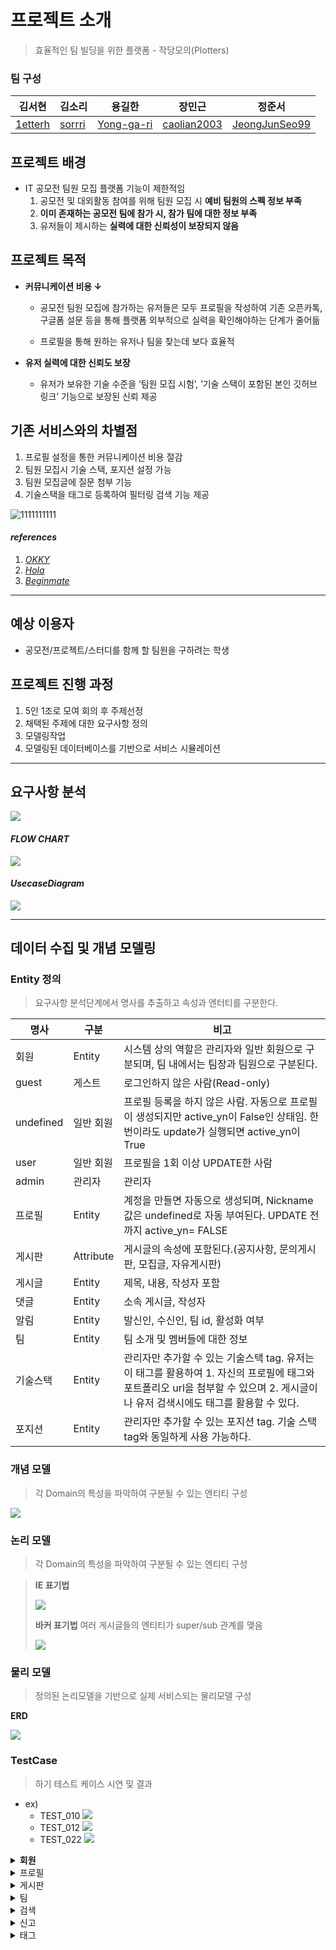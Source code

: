 
# 프로젝트 소개
> 효율적인 팀 빌딩을 위한 플랫폼 - 작당모의(Plotters)



### 팀 구성

| 김서현                                   | 김소리    | 용길한        | 장민근         | 정준서           |
| ------------------------------------- | ------ | ---------- | ----------- | ------------- |
| [1etterh](https://github.com/1etterh) | [sorrri](https://github.com/sorrri) | [Yong-ga-ri](https://github.com/Yong-ga-ri) | [caolian2003](https://github.com/caolian2003) | [JeongJunSeo99](https://github.com/JeongJunSeo99) |

## 프로젝트 배경
- IT  공모전 팀원 모집 플랫폼 기능이 제한적임
    1. 공모전 및 대외활동 참여를 위해 팀원 모집 시 **예비 팀원의 스펙 정보 부족**
    2. **이미 존재하는 공모전 팀에 참가 시, 참가 팀에 대한 정보 부족**
    3. 유저들이 제시하는 **실력에 대한 신뢰성이 보장되지 않음**

## 프로젝트 목적
- **커뮤니케이션 비용 ↓**
    -   공모전 팀원 모집에 참가하는 유저들은 모두 프로필을 작성하여 기존 오픈카톡, 구글폼 설문 등을 통해 플랫폼 외부적으로 실력을 확인해야하는 단계가 줄어듦

    - 프로필을 통해 원하는 유저나 팀을 찾는데 보다 효율적
- **유저 실력에 대한 신뢰도 보장**

    - 유저가 보유한 기술 수준을 ‘팀원 모집 시험’, ‘기술 스택이 포함된 본인 깃허브 링크’ 기능으로  보장된 신뢰 제공

## 기존 서비스와의 차별점
1. 프로필 설정을 통한 커뮤니케이션 비용 절감
2. 팀원 모집시 기술 스택, 포지션 설정 가능
3. 팀원 모집글에 질문 첨부 기능
4. 기술스택을 태그로 등록하여 필터링 검색 기능 제공

![1111111111](https://github.com/1willcommit/jdme/assets/82440364/b87ce0f4-dcf8-414a-8a4e-3adeb13056e1)

#### _references_
1. [_OKKY_](https://okky.kr/)
2. [_Hola_](https://holaworld.io/)
3. [_Beginmate_](https://beginmate.com/)
---

## 예상 이용자
- 공모전/프로젝트/스터디를 함께 할 팀원을 구하려는 학생

## 프로젝트 진행 과정
1. 5인 1조로 모여 회의 후 주제선정
2. 채택된 주제에 대한 요구사항 정의
3. 모델링작업
4. 모델링된 데이터베이스를 기반으로 서비스 시뮬레이션

---


## 요구사항 분석
![](assets/요구사항분석.png)

#### _FLOW CHART_
![](assets/flowchart.png)

#### _UsecaseDiagram_
![](assets/usecaseDiagram.png)

--- 

## 데이터 수집 및 개념 모델링

### Entity 정의
> 요구사항 분석단계에서 명사를 추출하고 속성과 엔터티를 구분한다.


| 명사        | 구분        | 비고                                                                                                          |
| --------- | --------- | ----------------------------------------------------------------------------------------------------------- |
| 회원        | Entity    | 시스템 상의 역할은 관리자와 일반 회원으로 구분되며, 팀 내에서는 팀장과 팀원으로 구분된다.                                                         |
| guest     | 게스트       | 로그인하지 않은 사람(Read-only)                                                                                      |
| undefined | 일반 회원     | 프로필 등록을 하지 않은 사람. 자동으로 프로필이 생성되지만 active_yn이 False인 상태임. 한번이라도 update가 실행되면 active_yn이 True                 |
| user      | 일반 회원     | 프로필을 1회 이상 UPDATE한 사람                                                                                       |
| admin     | 관리자       | 관리자                                                                                                         |
| 프로필       | Entity    | 계정을 만들면 자동으로 생성되며, Nickname값은 undefined로 자동 부여된다. UPDATE 전까지 active_yn= FALSE                               |
| 게시판       | Attribute | 게시글의 속성에 포함된다.(공지사항, 문의게시판, 모집글, 자유게시판)                                                                     |
| 게시글       | Entity    | 제목, 내용, 작성자 포함                                                                                              |
| 댓글        | Entity    | 소속 게시글, 작성자                                                                                                 |
| 알림        | Entity    | 발신인, 수신인, 팀 id, 활성화 여부                                                                                      |
| 팀         | Entity    | 팀 소개 및 멤버들에 대한 정보                                                                                           |
| 기술스택      | Entity    | 관리자만 추가할 수 있는 기술스택 tag. 유저는 이 태그를 활용하여 1. 자신의 프로필에 태그와 포트폴리오 url을 첨부할 수 있으며 2. 게시글이나 유저 검색시에도 태그를 활용할 수 있다. |
| 포지션       | Entity    | 관리자만 추가할 수 있는 포지션 tag. 기술 스택tag와 동일하게 사용 가능하다.                                                              |

### 개념 모델

> 각 Domain의 특성을 파악하여 구분될 수 있는 엔티티 구성

![](assets/개념모델링.png)

### 논리 모델

> 각 Domain의 특성을 파악하여 구분될 수 있는 엔티티 구성

> **IE 표기법**
>
> ![](assets/ie%20표기.png)
>
> **바커 표기법**
> 여러 게시글들의 엔티티가 super/sub 관계를 맺음
>
> ![](assets/바커표기법.png)
>

### 물리 모델
> 정의된 논리모델을 기반으로 실제 서비스되는 물리모델 구성 

**ERD**

![](assets/물리모델.png)



### TestCase
> 하기 테스트 케이스 시연 및 결과

- ex)
    - TEST_010
        ![](assets/게시글%20작성.gif)
    - TEST_012
        ![](assets/시험문제.gif)
    - TEST_022
        ![](assets/팀생성.gif)

<details>
<summary>
<strong>회원</strong>
</summary>

<details>
<summary>계정 생성</summary>
 - 실행 내용

    1. member table에 회원 정보 INSERT
    2. 프로필 INSERT
    3. member table에 회원 정보 INSERT

- 쿼리문

    ```sql
    DELIMITER //
    
    CREATE OR REPLACE TRIGGER after_create_member
     AFTER INSERT ON tbl_member
     FOR EACH ROW
    BEGIN
     INSERT INTO tbl_profile (profile_member_id, introduction, profile_image, nickname, soft_skill, created_at, updated_at, active_yn)
     VALUES (NEW.member_id, NULL, NULL, NULL, NULL, NOW(), NOW(), FALSE);
     INSERT INTO tbl_member_auth (member_id, auth_id)
     VALUES (NEW.member_id, 4);
    END //
    
    DELIMITER ;
    
    -- 완료 테스트
    INSERT INTO tbl_member (member_id, password, email, created_at, updated_at, active_yn) VALUES
    (NULL, 'test_password', 'test@email.com', NOW(), NOW(), FALSE);
    
    SELECT * FROM tbl_member;
    SELECT * FROM tbl_profile;
    SELECT * FROM tbl_member_auth
     WHERE member_id = 16;
    ```

- P/F

  **PASS**
</details>
<details>
<summary>로그인</summary>
 - 실행 내용

    member table에 저장된 정보를 SELECT해서 사용자 입력과 비교

- 쿼리문

    ```sql
    SELECT * FROM tbl_member
     WHERE email = '1etterh.dev@gmail.com'
     AND PASSWORD = 'qswedlmer!ml3$5'
     AND active_yn = TRUE;
    ```

- P/F

  **PASS**

</details>
<details>
<summary>비밀번호 변경</summary>

- 실행 내용

      1. 이메일을 통해 회원 SELECT
      2. 입력된 이메일과 비밀번호을 통해 member table에서 비밀번호 UPDATE


- 쿼리문

    ```sql
    SELECT * FROM tbl_member WHERE email = 'rlfgks97@gmail.com';
    
    UPDATE tbl_member
    SET password = 'new_password'
     WHERE email = 'rlfgks97@gmail.com';
     
    SELECT * FROM tbl_member WHERE email = 'rlfgks97@gmail.com';
    ```

- P/F

  **PASS**

</details>
<details>
<summary>회원탈퇴</summary>
 - 실행 내용

     1. 기능을 요청한 memebr의 active_yn을 false로 UPDATE
     2. 프로필 active_yn을 n으로 UPDATE     
     3-1.  팀장이라면 team 테이블과 team_member 전체 비활성화    
     3-2. 팀원이라면 team_member 테이블에서 해당 유저를 비활성화     
     4. 해당 회원이 작성한 전체 게시글 비활성화     
     5. 댓글 비활성화

- 쿼리문

    ```sql
    DELIMITER //
    
    CREATE OR REPLACE TRIGGER after_delete_account
     AFTER UPDATE ON tbl_member
     FOR EACH ROW
    BEGIN
     -- 활성화된 유저라면
     IF (NEW.active_yn <> OLD.active_yn) AND (NEW.active_yn = FALSE) THEN
     -- 프로필 비활성화
     UPDATE tbl_profile
     SET active_yn = FALSE, updated_at = NOW()
     WHERE profile_member_id = NEW.member_id;
     END IF;
     END //
    
     DELIMITER ;
    
     -- 게시글((모집공고) 커뮤니티, 문의게시판) 비활성화
     SELECT * FROM tbl_post WHERE member_id = 3;
     UPDATE tbl_post
     SET active_yn = FALSE, updated_at = NOW()
     WHERE member_id = 3;
     SELECT * FROM tbl_post WHERE member_id = 3;
    
     -- 댓글 삭제
     SELECT * FROM tbl_comment WHERE member_id = 4;
     UPDATE tbl_comment
     SET active_yn = FALSE, updated_at = NOW()
     WHERE member_id = 4;
     SELECT * FROM tbl_comment WHERE member_id = 4;
    
     -- team_member 비활성화
     SELECT * FROM tbl_team_member WHERE member_id = 3;
     UPDATE tbl_team_member
     SET active_yn = FALSE, updated_at = NOW()
     WHERE member_id = 3; -- sample
     SELECT * FROM tbl_team_member WHERE member_id = 3;
      ```

- P/F

  **PASS**
</details>
</details>

<details>
<summary>프로필</summary>

<details>
<summary>프로필 등록</summary>
 - 실행 내용   

     1. 회원 id로 profile 테이블에 정보 UPDATE
     2. user로 권한 변경

- 쿼리문

    ```sql
    DELIMITER //
    
    CREATE OR REPLACE TRIGGER after_enroll_profile
     AFTER UPDATE ON tbl_profile
     FOR EACH ROW
    BEGIN
     IF NEW.active_yn = 1 AND OLD.active_yn = 0 THEN
     UPDATE tbl_member_auth
     SET auth_id = 3 
     WHERE member_id = NEW.profile_member_id;
     END IF;
    END //
    
    DELIMITER ;
    
    -- test
    SELECT * FROM tbl_profile;
    
    UPDATE tbl_profile
     SET introduction = 'new introd',
    profile_image = 'new image',
    nickname = 'nickname',
   soft_skill = 'new skilllll',
   updated_at = NOW(),
   active_yn = TRUE
     WHERE profile_member_id = 3;
    
    SELECT
    *
    FROM tbl_member_auth;
    ```

- P/F

  **PASS**

</details>
<details>
<summary>태그 등록</summary>    
 - 실행 내용

     프로필 별 관심스택 테이블에 태그 id와 회원 id 를 사용해서 INSERT(optional)

- 쿼리문

    ```sql
    INSERT INTO tbl_skill (skill_id, url, tag_id, profile_id)
    VALUES
    (NULL, 'www.naver.com', 2, 3),
    (NULL, 'www.naver.com', 3, 3),
    (NULL, 'www.naver.com', 4, 3),
    (NULL, 'www.naver.com', 5, 3);
    
    SELECT * FROM tbl_skill;
    ```

- P/F

  **PASS**

</details>
<details>
<summary>프로필 수정</summary>   
 - 실행 내용

     회원 id로 profile 테이블에 정보 UPDATE

- 쿼리문

    ```sql
    UPDATE tbl_profile
     SET introduction = 'new introduction', 
   profile_image = 'new image', 
   nickname = 'new nickname', 
   soft_skill = 'new soft skills', 
   updated_at = NOW()
    --  WHERE profile_member_id = id
     WHERE profile_member_id = 3;
     
     SELECT * FROM tbl_profile;
    ```

- P/F

  **PASS**

</details>
<details>
<summary>태그 수정</summary>   
 - 실행 내용

     회원 id로 tbl_skill UPDATE or DELETE or CREATE)

- 쿼리문

    ```sql
    DELETE 
    FROM tbl_skill
     WHERE profile_id = 3
   AND tag_id = 5;
    
    -- cascade error -> url만 수정가능
    UPDATE tbl_skill
     SET URL = 'new url'
     WHERE profile_id = 3 AND tag_id = 5;
    ```

- P/F

  **PASS**

</details>
</details>




<details>
<summary>게시판</summary>   

<details>
<summary>자유글 작성</summary>   

- 실행 내용

      post table에 INSERT (게시글 유형은 자유로)


- 쿼리문

    ```sql
    INSERT INTO tbl_post
    (post_id, title, content, post_type, member_id, created_at, updated_at, active_yn)
    VALUES
    (NULL, 'title', 'content', 'community', 3, NOW(), NOW(), TRUE);
     
    SELECT * FROM tbl_post;
    ```

- P/F

  **PASS**
</details>
<details>
<summary>문의글 작성</summary>  
 - 실행 내용

     post table에 INSERT (게시글 유형은 문의로)

- 쿼리문

    ```sql
    INSERT INTO tbl_post
    (post_id, title, content, post_type, member_id, created_at, updated_at, active_yn)
    VALUES
    (NULL, 'title', 'content', 'ask', 3, NOW(), NOW(), TRUE);
     
    SELECT * FROM tbl_post;
    ```

- P/F

  **PASS**


</details>
<details>
<summary>공모전 안내글 작성</summary>  
 - 실행 내용

     1. post table에 INSERT (게시글 유형은 공모전으로)
     2. contest table에 post id와 dead line INSERT(nullable 아니면 전부 넣기)

- 쿼리문

    ```sql
    DELIMITER //
    
    CREATE OR REPLACE TRIGGER after_post_for_contest
     AFTER INSERT ON tbl_post
     FOR EACH ROW
    BEGIN
     IF NEW.post_type = 'contest' THEN
   INSERT INTO tbl_contest (contest_post_id, deadline)
   VALUES(NEW.post_id, NOW());
     END IF;
    END //
    
    DELIMITER ;
     
    SELECT * FROM tbl_post;
    SELECT * FROM tbl_contest;
    
    INSERT INTO tbl_post
    (post_id, title, content, post_type, member_id, created_at, updated_at, active_yn)
    VALUES
    (NULL, 'title', 'coaaaantent', 'contest', 3, NOW(), NOW(), TRUE);
    
    SELECT * FROM tbl_post;
    SELECT * FROM tbl_contest;
    ```

- P/F

  **PASS**

</details>
<details>
<summary>모집글 작성</summary>  
 - 실행 내용

     1. 팀이 있는 경우
     1-1. 게시글 INSERT 
     1-2. 태그가 달려 있는 경우, tag_id가 입력되었고, post_id와 사용해서 post_tag 테이블 INSERT 
     1-3. member_id(회원 테이블)로 team_member table로부터 본인이 팀장인 team_id SELECT 
     1-4. 모집글 테이블 INSERT
     
     2.팀이 없는 경우 
     2-1. 게시글 INSERT  
     2-2. 태그가 달려 있는 경우, tag_id가 입력되었고, post_id와 사용해서 post_tag 테이블 INSERT  
     2-3. Team table INSERT 
     2-4. member_id와 team_id로 team member table INSERT

- 쿼리문

    ```sql
    -- 1. 팀이 만들어져있는 경우에 모집글 작성
    select * from tbl_team;
    select * from tbl_post;
    select * from tbl_post_tag;
    select * from tbl_recruit;
    
    START TRANSACTION;
    
    -- 게시글에 모집 게시글 작성
    INSERT INTO tbl_post (title, content, post_type, member_id, created_at, updated_at, active_yn) VALUES 
    ('개발자들 모여라', '안모이면 개발자 아님', 'recruit', 9, NOW(), NOW(), TRUE);
    
    -- 방금 삽입한 recruit 포스트의 post_id 가져오기
    SET @recruit_post_id =  LAST_INSERT_ID();
    
    -- 모집 게시글 작성 태그
    INSERT INTO tbl_post_tag (post_id, tag_id) VALUES(@recruit_post_id, 1);
    
    -- 모집 게시글에 정보 삽입
    INSERT INTO tbl_recruit (recruit_post_id, team_id) VALUES (@recruit_post_id, 3);
    
    -- ROLLBACK;
    COMMIT;
    
    select * from tbl_team;
    select * from tbl_post;
    select * from tbl_post_tag;
    select * from tbl_recruit;
    
    -- 2. 팀이 없는 경우에 모집글 작성
    
    select * from tbl_post;
    select * from tbl_post_tag;
    select * from tbl_team;
    select * from tbl_team_member;
    select * from tbl_recruit;
    
    START TRANSACTION;
    
    -- tbl_post에 데이터 삽입
    INSERT INTO tbl_post(title, content, post_type, created_at, updated_at, active_yn, member_id)
    VALUES ('모집글 테스트', '으아아아아ㅏ', 'recruit', NOW(), NOW(), TRUE, 1);
    
    -- 방금 삽입한 recruit 포스트의 post_id 가져오기
    SET @recruit_post_id = LAST_INSERT_ID();
    
    -- tbl_post_tag에 태그 삽입
    INSERT INTO tbl_post_tag(post_id, tag_id)
    VALUES
    (@recruit_post_id, 1),
    (@recruit_post_id, 2);
    
    -- tbl_team에 데이터 삽입
    INSERT INTO tbl_team(introduction, created_at, updated_at, active_yn)
    VALUES ('null', NOW(), NOW(), TRUE);
    
    -- 방금 삽입한 팀의 team_id 가져오기
    SET @recruit_team_id = LAST_INSERT_ID();
    
    -- tbl_team_member에 팀 멤버 삽입
    INSERT INTO tbl_team_member(team_role, created_at, updated_at, active_yn, member_id, team_id)
    VALUES(0, NOW(), NOW(), TRUE, 1, @recruit_team_id);
    
    -- tbl_recruit에 모집 정보 삽입
    INSERT INTO tbl_recruit(recruit_post_id, team_id)
    VALUES (@recruit_post_id, @recruit_team_id);
    
    COMMIT;
    
    select * from tbl_post;
    select * from tbl_post_tag;
    select * from tbl_team;
    select * from tbl_team_member;
    select * from tbl_recruit;
    ```

- P/F

  **PASS**
</details>
<details>
<summary>유형 별 리스트 조회</summary>  
 - 실행 내용

     post_tbl에서 유형별 리스트 조회(ex. where type=0)

- 쿼리문

    ```sql
    SELECT 
   title
     , content
     , post_type
    FROM tbl_post
    WHERE post_type = 'recruit';
    ```

- P/F

  **PASS**

</details>
<details>
<summary>모집시험 생성</summary>  
 - 실행 내용

     1. post_id가 입력되고, tbl_question에 INSERT
     2. UPDATE, DELETE(question_id가 추가로 입력됨)

- 쿼리문

    ```sql
    -- 시험 문제 작성
    INSERT INTO tbl_question
    (question, recruit_post_id) 
    VALUES
    ('TRIGGER가 무엇인지 작성해주세요.',2),
    ('DML의 종류를 설명하세요', 2),
    ('RDB와 NoSQL의 차이를 설명하세요',2);
    
    -- 시험 문제 수정
    UPDATE tbl_question
    SET question = 'DELIMITER이무엇인지 작성해주세요.'
    WHERE question_id = 8;
    
    -- 시험 문제 삭제
    DELETE FROM tbl_question
    WHERE question_id = 8;
    ```

- P/F

  **PASS**

</details>
<details>
<summary>시험문제 조회</summary>  
 - 실행 내용

     post_id로 team_question테이블 조회

- 쿼리문

    ```sql
    SELECT 
     question
    FROM tbl_question
    WHERE recruit_post_id = 2;
    ```

- P/F

  **PASS**

</details>
<details>
<summary>팀 지원</summary>  
 - 실행 내용

     member_id, post_id가 입력되고, tbl_question에 INSERT
     답변을 누르면 답변 테이블이랑 요청테이블에 INSERT

- 쿼리문

    ```sql
    INSERT INTO tbl_answer(member_id, question_id, answer, created_at) VALUES
    (6, 1,'서한준입니다.', NOW());
    
    INSERT INTO tbl_request (sender_nickname, receiver_nickname, read_checked, member_id, team_id, created_at, updated_at, active_yn) VALUES
    ('서한준', '추지훈', TRUE, 6, 4, NOW(), NOW(), TRUE);
    ```

- P/F

  **PASS**

</details>
<details>
<summary>공지사항 작성</summary> 
 - 실행 내용

     post table에 CREATE (게시글 유형은 공지로)

- 쿼리문

    ```sql
    -- 공지사항 작성
    INSERT INTO tbl_post (title, content, post_type, member_id, created_at, updated_at, active_yn)
    VALUES 
    ('게시글 작성 유의사항(광고)', '허가없는 광고성 게시글 작성 시 즉시 삭제조치됩니다.', 'notification', 1, NOW(), NOW(), TRUE);
    
    -- 공지사항 수정
    UPDATE tbl_post
    SET title = '광고 유의사항', content = '허가없는 광고성 게시글 작성 시 탈퇴조치'
    WHERE post_id = 16;
    ```

- P/F

  **PASS**
</details>
<details>
<summary>공지사항 삭제</summary> 
 - 실행 내용

     post table 공지사항 DELETE(active_yn을 n으로 설정)

- 쿼리문

    ```sql
    UPDATE tbl_post
    SET active_yn = FALSE,
    updated_at = now()
    WHERE post_id=15;
    ```

- P/F

  **PASS**

</details>
<details>
<summary>게시글 단일 조회</summary> 
 - 실행 내용

     post table에서 post_id로 SELECT

- 쿼리문

    ```sql
    SELECT 
    title
     , content
     , post_type
     , member_id
    FROM tbl_post
    WHERE post_id = 1;
    ```

- P/F

  **PASS**

</details>
<details>
<summary>스크랩</summary> 
 - 실행 내용

     1.  scrap_like_id가 입력된다 
     2. 스크랩&좋아요 table INSERT & DELETE
     (flag 값은 정책 따라가기)

- 쿼리문

    ```sql
    -- TRUE: like , FALSE: scrap
    -- 스크랩
    INSERT INTO tbl_scrap_like 
    (scrap_like_id, member_id, post_id, flag, created_at) 
    VALUES
    (NULL, 9, 3, FALSE, NOW());
    
    -- 스크랩 취소
    DELETE FROM tbl_scrap_like
    WHERE scrap_like_id = 2;
    ```

- P/F

  **PASS**

</details>
<details>
<summary>스크랩 필터링</summary> 
 - 실행 내용

     1. member_id가 입력된다 
     2. 스크랩 & 좋아요 table SELECT
     (member_id 값으로 여러 row가져와짐)

- 쿼리문

    ```sql
    #1. 스크랩 필터링
    SELECT p.post_id, p.title, p.content
    FROM tbl_scrap_like sl
    JOIN tbl_post p ON sl.post_id = p.post_id
    WHERE sl.member_id = 3  -- scrap_like 테이블애 존재하는 id값 입력하여 해당 멤버가 스크랩 한 게시글 조회
   AND sl.flag = 0
   AND p.active_yn = TRUE;

    #2. 좋아요 필터링
    SELECT p.post_id, p.title, p.content
    FROM tbl_scrap_like sl
    JOIN tbl_post p ON sl.post_id = p.post_id
    WHERE sl.member_id = 1  -- scrap_like 테이블애 존재하는 id값 입력하여 해당 멤버가 스크랩 한 게시글 조회
   AND sl.flag = 1
   AND p.active_yn = TRUE;
    ```

- P/F

  **PASS**

</details>
<details>
<summary>좋아요</summary> 
 - 실행 내용

     member_id와 post_id가 입력된다 -> 스크랩& 좋아요 table INSERT & DELETE
     (flag 값은 정책 따라가기)

- 쿼리문

    ```sql
    # 1. 좋아요
    INSERT INTO tbl_scrap_like (scrap_like_id, member_id, post_id, flag, created_at)
    VALUES (NULL, 1, 10, TRUE, NOW());
    
    # 2. 좋아요 취소
    DELETE FROM tbl_scrap_like
    WHERE scrap_like_id = 3 ;
    ```

- P/F

  **PASS**

</details>
<details>
<summary>댓글</summary> 
 - 실행 내용

     1. member_id와 post_id가 입력된다 
     2. 댓글 테이블에 CRUD

- 쿼리문

    ```sql
    INSERT INTO tbl_comment (content, post_id, member_id, created_at, updated_at, active_yn)
    VALUES ('test용 댓글입니다.', 10, 1, NOW(), NOW(), TRUE);
    
    UPDATE tbl_comment
    SET content = '수정된 test용 댓글입니다.',
    updated_at = NOW()
    WHERE comment_id = 10
    AND member_id =  1; 
    
    UPDATE tbl_comment
    SET active_yn = FALSE,
    updated_at = NOW()
    WHERE comment_id = 10
    AND member_id =  1; 
    ```

- P/F

  **PASS**

</details>
</details>



<details>
<summary>팀</summary> 
<details>
<summary>팀 생성</summary> 
 - 실행 내용

     team table에 팀 정보 INSERT, team_member테이블 팀장으로 추가

- 쿼리문

    ```sql
    #trigger 형태로 tbl_team에 insert 시, tbl_team_member 테이블에 data insert 불가능
    
    SELECT * FROM tbl_team;
    SELECT * FROM tbl_team_member;
    
    # transaction 부터 commit까지 선택후 ctrl + alt + F9
    START TRANSACTION;
    
    -- 1. 새로운 팀 추가
    INSERT INTO tbl_team (introduction, created_at, updated_at, active_yn)
    VALUES ('test용 팀 소개 텍스트입니다.', NOW(), NOW(), TRUE);
    
    -- 2. 가장 최근에 추가된 팀의 team_id를 변수에 저장
    SET @team_id = LAST_INSERT_ID();
    
    -- 3. tbl_team_member에 데이터 삽입
    INSERT INTO tbl_team_member (member_id, team_id, team_role, created_at, updated_at, active_yn)
    VALUES (5, @team_id, 0, NOW(), NOW(), TRUE);
    
    COMMIT;
    
    SELECT * FROM tbl_team;
    SELECT * FROM tbl_team_member;
    ```

- P/F

  **PASS**

</details>
<details>
<summary>팀원 목록 조회</summary> 
 - 실행 내용

     team_tbl의 team_id로 team_member_tbl 조인으로 조회(SELECT로 JOIN)

- 쿼리문

    ```sql
    SELECT tm.* 
    from tbl_team_member tm
    JOIN tbl_team t ON t.team_id = tm.team_id
     WHERE t.team_id = 1; -- tbl_team_member에 있는 member_id 수정하여 조회 가능
    ```

- P/F

  **PASS**

</details>
<details>
<summary>팀 관리</summary> 
 - 실행 내용

     1. team_id가 입력된다 
     2. team 테이블 update

- 쿼리문

    ```sql
    UPDATE tbl_team
    SET introduction = '팀 소개 페이지 수정 test 입니다',
    updated_at = NOW()
     WHERE team_id = 1;
    ```

- P/F

  **PASS**

</details>
<details>
<summary>유저 관리</summary> 
 - 실행 내용

     1. team_id와 member_id가 입력된다 
     2.  team_member 테이블에서 UPDATE, team_member 비활성화(추방)

- 쿼리문

    ```sql
    UPDATE tbl_team_member 
    SET team_role = 0
   , updated_at = NOW()
     WHERE member_id = 1 AND team_id = 1; -- 수정할 멤버의 id값 입력
    
    UPDATE tbl_team_member 
    SET active_yn = FALSE
  , updated_at = NOW()
    WHERE member_id = 1 AND team_id = 1; -- 수정할 멤버의 id값 입력
    ```

- P/F

  **PASS**

</details>
<details>
<summary>참여 권유</summary> 
 - 실행 내용

     member_id, nickname를 받아 request table에 수신자 정보 INSERT
     프로필 목록 리스트가 이미 조회된 상태.

- 쿼리문

    ```sql
    INSERT INTO tbl_request (sender_nickname, receiver_nickname, read_checked, member_id, team_id, created_at, updated_at, active_yn)
    VALUES ('장민근', '정준서', FALSE, 4, 5, NOW(), NOW(), FALSE);
    ```

- P/F

  **PASS**

</details>
<details>
<summary>요청 반려</summary> 
 - 실행 내용

     request table pk로 DELETE

- 쿼리문

    ```sql
    DELETE FROM tbl_request
    WHERE request_id = 1;
    ```

- P/F

  **PASS**

</details>
<details>
<summary>요청 승낙</summary> 
 - 실행 내용

     1. member_id와 team_id가 입력 
     2. team_member table INSERT
     3. request_table DELETE

- 쿼리문

    ```sql
    DELIMITER //
    
    CREATE OR REPLACE TRIGGER after_insert_team_member
    AFTER INSERT ON tbl_team_member
    FOR EACH ROW
    BEGIN
    -- tbl_request에 NEW.member_id와 NEW.team_id가 있는지 확인
    IF EXISTS (SELECT 1 FROM tbl_request WHERE member_id = NEW.member_id 
    AND team_id = NEW.team_id) THEN
     -- 조건이 만족되면 tbl_request에서 해당 레코드 삭제
     DELETE FROM tbl_request 
     WHERE member_id = NEW.member_id AND team_id = NEW.team_id;
    END IF;
    END//
    
    DELIMITER ;
    
    SELECT * FROM tbl_team_member;
    SELECT * FROM tbl_request;
    
    INSERT INTO tbl_team_member(member_id, team_role, created_at, updated_at, active_yn, team_id)
    VALUES (1, 1, NOW(), NOW(), TRUE, 5);
    
    SELECT * FROM tbl_team_member;
    SELECT * FROM tbl_request;
    ```

- P/F

  **PASS**

</details>
</details>




<details>
<summary>검색</summary> 

<details>
<summary>태그 필터링 검색</summary> 
 - 실행 내용

     사용자가 태그를 이용하여 필터링 검색 => 태그_이름
     active_yn y로 필터링
- 쿼리문

    ```sql
    SELECT a.profile_member_id, a.introduction, a.profile_image, a.nickname, a.soft_skill, a.created_at, a.updated_at 
     FROM tbl_profile a
     JOIN tbl_skill b ON a.profile_member_id = b.profile_id
     WHERE b.tag_id IN (SELECT c.tag_id FROM 
     tbl_tag c
     WHERE c.tag_name = 'spring boot' OR c.tag_name= 'mariaDB')
    and
    a.active_yn = '1'
     GROUP BY a.profile_member_id;
    ```

- P/F

  **PASS**

</details>
<details>
<summary>닉네임 검색</summary> 
 - 실행 내용

     사용자 닉네임(nickname)을 검색(SELECT & like 활용)
     active_yn y로 필터링
- 쿼리문

    ```sql
    SELECT profile_member_id, introduction, profile_image, nickname, soft_skill, created_at, updated_at  
     FROM tbl_profile 
     WHERE nickname LIKE '%정준서%';
    ```

- P/F

  **PASS**

</details>
<details>
<summary>프로필 상세 조회</summary> 
 - 실행 내용

     사용자 프로필 id로 조회

- 쿼리문

    ```sql
    SELECT a.profile_member_id, a.introduction, a.profile_image, a.nickname, a.soft_skill, a.created_at, a.updated_at, b.url, c.tag_name
     FROM tbl_profile a
     JOIN tbl_skill b ON a.profile_member_id = b.profile_id
     JOIN tbl_tag c ON b.tag_id = c.tag_id
     WHERE a.profile_member_id = 1;
    ```

- P/F

  **PASS**
</details>
<details>
<summary>태그 필터링 검색</summary> 
 - 실행 내용

     1. 사용자가 태그를 이용하여 필터링 검색 
     2. post의 active_yn = True인 값만 필터

- 쿼리문

    ```sql
    SELECT a.post_id, a.title, a.content, a.post_type, a.member_id, a.created_at, a.updated_at  
     FROM tbl_post a
     JOIN tbl_post_tag b ON a.post_id = b.post_id
     WHERE b.tag_id IN (SELECT c.tag_id FROM 
     tbl_tag c
     WHERE c.tag_name = 'spring boot' OR c.tag_name= 'mariaDB')
    and
    a.active_yn = '1'
     GROUP BY a.post_id; 
    ```

- P/F

  **PASS**

</details>
<details>
<summary>키워드 검색</summary> 
 - 실행 내용

     키워드가 입력된다 -> title이나 content에 키워드가 포함된 게시글 SELECT(like 활용)

- 쿼리문

    ```sql
    SELECT a.post_id, a.title, a.content, a.post_type, a.member_id, a.created_at, a.updated_at  
     FROM tbl_post a
     WHERE a.title LIKE '%사람%' OR a.content LIKE '%사람%'; 
    ```

- P/F

  **PASS**

</details>
<details>
<summary>정렬</summary> 
 - 실행 내용

     1. 정렬 정보가 제공(날짜순 or 이름순 등)
     2. 게시글 SELECT 시 order_by
- 쿼리문

    ```sql
    SELECT a.post_id, a.title, a.content, a.post_type, a.member_id, a.created_at, a.updated_at  
     FROM tbl_post a
     ORDER BY a.created_at DESC;
    ```

- P/F

  **PASS**

</details>
</details>




<details>
<summary>신고</summary> 

<details>
<summary>게시글 신고</summary> 
 - 실행 내용

     post_report table에 게시글 정보 INSERT
- 쿼리문

    ```sql
    INSERT INTO tbl_post_report (report_type, reporter_id, post_id, created_at)
    VALUES ('test_query', 2, 7, NOW());
    ```

- P/F

  **PASS**

</details>
<details>
<summary>유저 신고</summary>
 - 실행 내용

     member_id(신고자)로, profile_id(피신고자)를 profile_tbl에서 member_id를 가져와서 member_report table에 회원 정보 INSERT

- 쿼리문

    ```sql
    INSERT INTO tbl_member_report (report_type, reported_id, reporter_id, created_at)
    VALUES ('test_query', 2, 4, NOW());
    ```

- P/F

  **PASS**

</details>
<details>
<summary>게시글 삭제</summary>
 - 실행 내용

     1. post_report table INSERT 시, trigger 생성되어 있어야 함
     2. post_report table에 동일 post_id 5회 이상이면 post_id로 post active_yn UPDATE

- 쿼리문

    ```sql
    DELIMITER //
    
    CREATE OR REPLACE TRIGGER trg_update_post_status
    AFTER INSERT ON tbl_post_report
    FOR EACH ROW
    BEGIN
   -- 동일 post_id의 report 횟수 카운트
   DECLARE report_count INT;
 
   SELECT COUNT(*)
   INTO report_count
   FROM tbl_post_report
   WHERE post_id = NEW.post_id;
 
   -- report 횟수가 5회 이상이면 post의 active_yn 업데이트
   IF report_count >= 5 THEN
       UPDATE tbl_post
       SET active_yn = 0
       WHERE post_id = NEW.post_id;
   END IF;
    END//
    
    DELIMITER ;
    
    SELECT * FROM tbl_post_report;
    SELECT * FROM tbl_post;
    
    INSERT INTO tbl_post_report (post_report_id, report_type, reporter_id, post_id, created_at)
    VALUES(NULL, 'trigger', 2, 6, NOW());
    
    select * from tbl_post;
    
    SELECT * FROM tbl_post_report;
    SELECT * FROM tbl_post;
    ```

- P/F

  **PASS**

</details>
<details>
<summary>회원 관리</summary>
 - 실행 내용

     1. member_report table에 INSERT 시, trigger 생성되어 있어야함
     2. member_report 테이블에 동일 memeber_id 5개 이상이면 active_N

- 쿼리문

    ```sql
    DELIMITER // 
    
    CREATE OR REPLACE TRIGGER after_member_report
   AFTER INSERT
   ON tbl_member_report
   FOR EACH ROW
      BEGIN
       if (SELECT COUNT(*)
    FROM tbl_member_report
    WHERE reported_id = NEW.reported_id)
    >= 5
       then 
   UPDATE tbl_member
   SET active_yn = FALSE
   WHERE member_id = NEW.reported_id;
     END if;  
    END//
    
    DELIMITER ;
    
    SHOW TRIGGERS;
    
    INSERT INTO tbl_member_report
    VALUES (NULL,'Spam', NOW(), 8,3);
    
    SELECT * FROM tbl_member WHERE MEMBER_id = 8;
    ```

- P/F

  **PASS**

</details>
</details>




<details>
<summary>태그</summary>

<details>
<summary>태그 생성</summary>

- 실행 내용

      관리자만 태그를 생성할 수 있다.


- 쿼리문

    ```sql
    INSERT INTO `tbl_tag` (`tag_id`, `tag_name`, `tag_type`) VALUES
     (NULL, 'HeidiSQL', 'stack');
    ```

- P/F

  **PASS**

</details>
<details>
<summary>프로필 태그</summary>
 - 실행 내용

     member_id로 tag_profile_tbl 에서 조회 JOIN WHERE

- 쿼리문

    ```sql
    SELECT * FROM tbl_skill
    WHERE profile_id = 2;
    ```

- P/F

  **PASS**

</details>
<details>
<summary>게시물 태그</summary>
 - 실행 내용


- 쿼리문

    ```sql
    SELECT * FROM tbl_post_tag
    WHERE post_id = 2;
    ```

- P/F

  **PASS**

</details>
<details>
<summary>전체 태그</summary>
 - 실행 내용

     tag_tbl에서 전부 조회 JOIN WHERE

- 쿼리문

    ```sql
    SELECT * FROM tbl_tag;
    ```

- P/F

  **PASS**

</details>
<details>
<summary>태그 삭제</summary>
 - 실행 내용

     관리자가 태그를 삭제할 수 있다.(CASCADE)
     
     1. tag 테이블 DELETE
     2. 프로필-tag 테이블 DELETE (cascade)
     3. 게시글-tag 테이블 DELETE (cascade)

- 쿼리문

    ```sql
    DELETE 
    FROM tbl_tag
    WHERE tag_name = 'HeidiSQL';
    ```

- P/F

  **PASS**

</details>
<details>
<summary>게시글 태그</summary>
 - 실행 내용

     게시글 생성 및 수정 시, (다중으로) 태그를 생성, 삭제 할 수 있다. (CREATE, DELETE)
     (member_id, post_id로 post_tag 조회하여 row 삭제)


- 쿼리문

    ```sql
    INSERT INTO tbl_post_tag (post_id, tag_id)
    VALUES(1,4);
    
    ```

- P/F

  **PASS**

</details>
<details>
<summary>프로필 태그 생성</summary>
 - 실행 내용

     사용자가 본인의 프로필 태그를 생성할 수 있다.(CREATE)
- 쿼리문

    ```sql
    INSERT INTO tbl_skill
    VALUES(
    NULL,"",3,8 );
    ```

- P/F

  **PASS**

</details>
<details>
<summary>프로필 태그 수정</summary>
 - 실행 내용

     사용자가 본인의 태그를 수정할 수 있다. (태그 링크 포함)(UPDATE, DELETE)

- 쿼리문

    ```sql
    DELETE 
   FROM tbl_skill
     WHERE tag_id = 4 AND profile_id = 5;
     
    REPLACE
    INTO tbl_skill    
     VALUES (NULL, "vuejs.github",3,8);
     
    SELECT * FROM tbl_skill;
    ```

- P/F

  **PASS**
</details>
</details>
